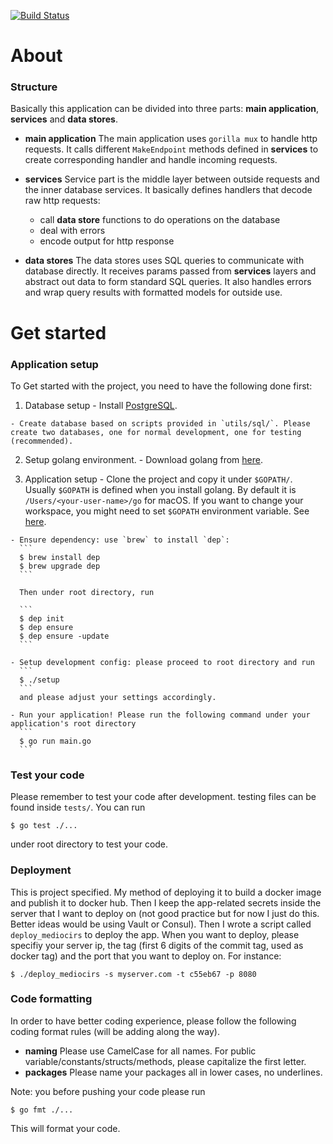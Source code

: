 [![Build Status](https://travis-ci.com/billstark/wechat-miniprogram.svg?token=xrhkoH61BMXYN5N5UqHm&branch=master)](https://travis-ci.com/billstark/wechat-miniprogram)

# About 

### Structure
Basically this application can be divided into three parts: __main application__, __services__ and __data stores__.

  - __main application__ The main application uses `gorilla mux` to handle http requests. It calls different `MakeEndpoint` methods defined in __services__ to create corresponding handler and handle incoming requests.

  - __services__ Service part is the middle layer between outside requests and the inner database services. It basically defines handlers that decode raw http requests:  
    - call __data store__ functions to do operations on the database
    - deal with errors
    - encode output for http response


  - __data stores__ The data stores uses SQL queries to communicate with database directly. It receives params passed from __services__ layers and abstract out data to form standard SQL queries. It also handles errors and wrap query results with formatted models for outside use.

# Get started

### Application setup
To Get started with the project, you need to have the following done first:

  1. Database setup
    - Install [PostgreSQL](https://www.postgresql.org/).

    - Create database based on scripts provided in `utils/sql/`. Please create two databases, one for normal development, one for testing (recommended).

  2. Setup golang environment.
    - Download golang from [here](https://golang.org/dl/).

  3. Application setup
    - Clone the project and copy it under `$GOPATH/`. Usually `$GOPATH` is defined when you install golang. By default it is `/Users/<your-user-name>/go` for macOS. If you want to change your workspace, you might need to set `$GOPATH` environment variable. See [here](https://github.com/golang/go/wiki/SettingGOPATH).

    - Ensure dependency: use `brew` to install `dep`:
      ```
      $ brew install dep
      $ brew upgrade dep
      ```

      Then under root directory, run

      ```
      $ dep init
      $ dep ensure
      $ dep ensure -update
      ```

    - Setup development config: please proceed to root directory and run
      ```
      $ ./setup
      ```
      and please adjust your settings accordingly.

    - Run your application! Please run the following command under your application's root directory
      ```
      $ go run main.go
      ```

### Test your code
Please remember to test your code after development. testing files can be found inside `tests/`. You can run
```
$ go test ./...
```
under root directory to test your code.

### Deployment
This is project specified. My method of deploying it to build a docker image and publish it to docker hub. Then
I keep the app-related secrets inside the server that I want to deploy on (not good practice but for now I just do
this. Better ideas would be using Vault or Consul). Then I wrote a script called `deploy_mediocirs` to deploy the app.
When you want to deploy, please specifiy your server ip, the tag (first 6 digits of the commit tag, used as docker tag)
and the port that you want to deploy on. For instance:
```
$ ./deploy_mediocirs -s myserver.com -t c55eb67 -p 8080
```

### Code formatting
In order to have better coding experience, please follow the following coding format rules (will be adding along the way).

  - __naming__ Please use CamelCase for all names. For public variable/constants/structs/methods, please capitalize the first letter.
  - __packages__ Please name your packages all in lower cases, no underlines.

Note: you before pushing your code please run
```
$ go fmt ./...
```
This will format your code.
